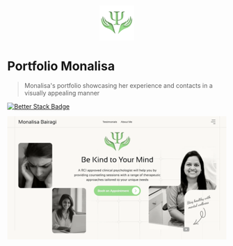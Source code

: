 <p align="center">
  <img src="./public/logo.png" lt="Logo" width="80" />
<p>

# Portfolio Monalisa
> Monalisa's portfolio showcasing her experience and contacts in a visually appealing manner

[![Better Stack Badge](https://uptime.betterstack.com/status-badges/v3/monitor/10ar6.svg)](https://uptime.betterstack.com/?utm_source=status_badge)

![Landing](public/previews/landing.webp)